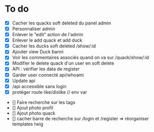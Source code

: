 # To do
- [X] Cacher les quacks soft deleted du panel admin
- [X] Personnaliser admin
- [X] Enlever le "edit" action de l'admin
- [X] Enlever le add quack et add duck
- [X] Cacher les ducks soft deleted /show/:id
- [X] Ajouter view Duck banni  
- [X] Voir les commentaires associés quand on va sur /quack/show/:id 
- [X] Modifier le delete quack d'un user en soft delete
- [X] API : vérifier les data de register
- [X] Garder user connecté api/whoami
- [X] Update api
- [X] /api accessible sans login
- [X] protéger route like/dislike // env var
- [] Faire recherche sur les tags
- [] Ajout photo profil 
- [] Ajout photo quack 
- [] cacher barre de recherche sur /login et /register => réorganiser templates twig
